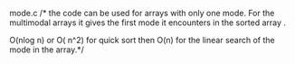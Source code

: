 mode.c
/* the code can be used for 
arrays with only one mode.
For the multimodal arrays 
it gives the first mode it encounters 
in the sorted array .

O(nlog n) or O( n^2) for quick sort 
then O(n) for the linear search of 
the mode in the array.*/
